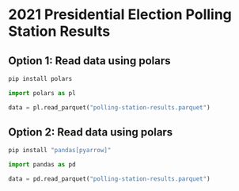 # 2021 Presidential Election Polling Station Results


## Option 1: Read data using polars
```bash
pip install polars
```

```python
import polars as pl

data = pl.read_parquet("polling-station-results.parquet")
```

## Option 2: Read data using polars

```bash
pip install "pandas[pyarrow]"
```

```python
import pandas as pd

data = pd.read_parquet("polling-station-results.parquet")
```
